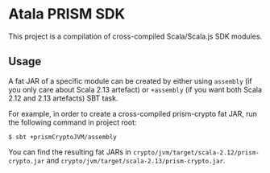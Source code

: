 # Atala PRISM SDK

This project is a compilation of cross-compiled Scala/Scala.js SDK modules.

## Usage

A fat JAR of a specific module can be created by either using `assembly` (if you only care about Scala 2.13 artefact) or `+assembly` (if you want both Scala 2.12 and 2.13 artefacts) SBT task.

For example, in order to create a cross-compiled prism-crypto fat JAR, run the following command in project root:
```
$ sbt +prismCryptoJVM/assembly
```

You can find the resulting fat JARs in `crypto/jvm/target/scala-2.12/prism-crypto.jar` and `crypto/jvm/target/scala-2.13/prism-crypto.jar`.
